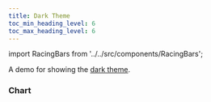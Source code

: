 ```yaml
---
title: Dark Theme
toc_min_heading_level: 6
toc_max_heading_level: 6
---
```


import RacingBars from '../../src/components/RacingBars';

A demo for showing the [dark theme](../documentation/options.md#theme).

<!--truncate-->

### Chart

<div className="gallery">
  <RacingBars
    dataUrl="/data/population.csv"
    dataType="csv"
    theme="dark"
  />
</div>
